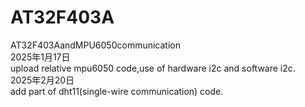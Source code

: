# AT32F403A
AT32F403AandMPU6050communication  
2025年1月17日  
upload relative mpu6050 code,use of hardware i2c and software i2c.  
2025年2月20日  
add part of dht11(single-wire communication) code.  
